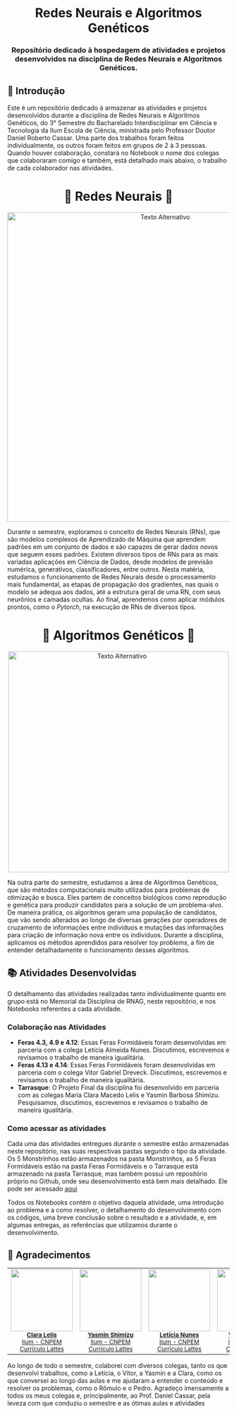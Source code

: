 <h1 align='center'> Redes Neurais e Algoritmos Genéticos </h1>

<h3 align='center'>Repositório dedicado à hospedagem de atividades e projetos desenvolvidos na disciplina de Redes Neurais e Algoritmos Genéticos.</h4>

## 📝 Introdução

Este é um repositório dedicado à armazenar as atividades e projetos desenvolvidos durante a disciplina de Redes Neurais e Algoritmos Genéticos, do 3° Semestre do Bacharelado Interdisciplinar em Ciência e Tecnologia da Ilum Escola de Ciência, ministrada pelo Professor Doutor Daniel Roberto Cassar. Uma parte dos trabalhos foram feitos individualmente, os outros foram feitos em grupos de 2 à 3 pessoas. Quando houver colaboração, constará no Notebook o nome dos colegas que colaboraram comigo e também, está detalhado mais abaixo, o trabalho de cada colaborador nas atividades.

<h1 align='center'> 🧠 Redes Neurais 🤖 </h1>

<div align="center">
  <img src="https://github.com/user-attachments/assets/9ee3005c-6655-408d-889a-e3da9cbc793b" alt="Texto Alternativo" width="700">
</div>

Durante o semestre, exploramos o conceito de Redes Neurais (RNs), que são modelos complexos de Aprendizado de Máquina que aprendem padrões em um conjunto de dados e são capazes de gerar dados novos que seguem esses padrões. Existem diversos tipos de RNs para as mais variadas aplicações em Ciência de Dados, desde modelos de previsão numérica, generativos, classificadores, entre outros. Nesta matéria, estudamos o funcionamento de Redes Neurais desde o processamento mais fundamental, as etapas de propagação dos gradientes, nas quais o modelo se adequa aos dados, até a estrutura geral de uma RN, com seus neurônios e camadas ocultas. Ao final, aprendemos como aplicar módulos prontos, como o *Pytorch*, na execução de RNs de diversos tipos.

<h1 align='center'> 🧬 Algoritmos Genéticos 🌱 </h1>

<div align="center">
  <img src="https://github.com/user-attachments/assets/c38898a3-3dcf-44cf-9fd5-f82332057790" alt="Texto Alternativo" width="500">
</div>

Na outra parte do semestre, estudamos a área de Algoritmos Genéticos, que são métodos computacionais muito utilizados para problemas de otimização e busca. Eles partem de conceitos biológicos como reprodução e genética para produzir candidatos para a solução de um problema-alvo. De maneira prática, os algoritmos geram uma população de candidatos, que vão sendo alterados ao longo de diversas gerações por operadores de cruzamento de informações entre indivíduos e mutações das informações para criação de informação nova entre os indivíduos. Durante a disciplina, aplicamos os métodos aprendidos para resolver *toy problems*, a fim de entender detalhadamente o funcionamento desses algoritmos.

## 📚 Atividades Desenvolvidas
O detalhamento das atividades realizadas tanto individualmente quanto em grupo está no Memorial da Disciplina de RNAG, neste repositório, e nos Notebooks referentes a cada atividade. 
### Colaboração nas Atividades
- **Feras 4.3, 4.9 e 4.12**: Essas Feras Formidáveis foram desenvolvidas em parceria com a colega Letícia Almeida Nunes. Discutimos, escrevemos e revisamos o trabalho de maneira igualitária.
- **Feras 4.13 e 4.14**: Essas Feras Formidáveis foram desenvolvidas em parceria com o colega Vitor Gabriel Dreveck. Discutimos, escrevemos e revisamos o trabalho de maneira igualitária.
- **Tarrasque**: O Projeto Final da disciplina foi desenvolvido em parceria com as colegas Maria Clara Macedo Lelis e Yasmin Barbosa Shimizu. Pesquisamos, discutimos, escrevemos e revisamos o trabalho de maneira igualitária.

### Como acessar as atividades
Cada uma das atividades entregues durante o semestre estão armazenadas neste repositório, nas suas respectivas pastas segundo o tipo da atividade. Os 5 Monstrinhos estão armazenados na pasta Monstrinhos, as 5 Feras Formidáveis estão na pasta Feras Formidáveis e o Tarrasque está armazenado na pasta Tarrasque, mas também possui um repositório próprio no Github, onde seu desenvolvimento está bem mais detalhado. Ele pode ser acessado [aqui](https://github.com/GabrielMartinsSousa/Tarrasque-Previs-o-de-pH-com-Rede-Neural-MLP)

Todos os Notebooks contém o objetivo daquela atividade, uma introdução ao problema e a como resolver, o detalhamento do desenvolvimento com os códigos, uma breve conclusão sobre o resultado e a atividade, e, em algumas entregas, as referências que utilizamos durante o desenvolvimento.

## 🤝 Agradecimentos
<table align="center">
  <tr>
    <!-- Desenvolvedor 1 -->
    <td align="center">
      <img src="https://avatars.githubusercontent.com/u/172424981?v=4" width="140"><br>
      <sub>
        <strong>
          <a href="https://github.com/ClaraLelis" target="_blank">Clara Lelis</a>
        </strong>
      </sub><br>
      <sub><a href="https://ilum.cnpem.br/" target="_blank">Ilum - CNPEM</a></sub><br>
      <sub><a href="http://lattes.cnpq.br/6123003951073965" target="_blank">Currículo Lattes</a></sub><br>
    </td>
    <!-- Desenvolvedor 2 -->
    <td align="center">
      <img src="https://avatars.githubusercontent.com/u/171518829?v=4" width="140"><br>
      <sub>
        <strong>
          <a href="https://github.com/yasminbshimizu" target="_blank">Yasmin Shimizu</a>
        </strong>
      </sub><br>
      <sub><a href="https://ilum.cnpem.br/" target="_blank">Ilum - CNPEM</a></sub><br>
      <sub><a href="https://lattes.cnpq.br/7813674402525956">Currículo Lattes</a></sub><br>
    </td>
    <!-- Desenvolvedor 3 -->
    <td align="center">
      <img src="https://avatars.githubusercontent.com/u/172425156?v=4" width="140"><br>
      <sub>
        <strong>
          <a href="https://github.com/leticiaalmnunes" target="_blank">Letícia Nunes</a>
        </strong>
      </sub><br>
      <sub><a href="https://ilum.cnpem.br/" target="_blank">Ilum - CNPEM</a></sub><br>
      <sub><a href="http://lattes.cnpq.br/6836811454462332">Currículo Lattes</a></sub><br>
    </td>
    <!-- Desenvolvedor 4 -->
    <td align="center">
      <img src="https://avatars.githubusercontent.com/u/170521728?v=4" width="140"><br>
      <sub>
        <strong>
          <a href="https://github.com/vitordreveck-ilum" target="_blank">Vitor Dreveck</a>
        </strong>
      </sub><br>
      <sub><a href="https://ilum.cnpem.br/" target="_blank">Ilum - CNPEM</a></sub><br>
      <sub><a href="https://lattes.cnpq.br/7813674402525956">Currículo Lattes</a></sub><br>
    </td>
    <!-- Desenvolvedor 5 -->
    <td align="center">
      <img src="https://avatars.githubusercontent.com/u/111528424?v=4" width="140"><br>
      <sub>
        <strong>
          <a href="https://github.com/romulorcruz" target="_blank">Rômulo Cruz</a>
        </strong>
      </sub><br>
      <sub><a href="https://ilum.cnpem.br/" target="_blank">Ilum - CNPEM</a></sub><br>
      <sub><a href="https://lattes.cnpq.br/7813674402525956">Currículo Lattes</a></sub><br>
    </td>
    <!-- Desenvolvedor 6 -->
    <td align="center">
      <img src="https://avatars.githubusercontent.com/u/172424921?v=4" width="140"><br>
      <sub>
        <strong>
          <a href="https://github.com/pedrocoelhogf" target="_blank">Pedro Freitas</a>
        </strong>
      </sub><br>
      <sub><a href="https://ilum.cnpem.br/" target="_blank">Ilum - CNPEM</a></sub><br>
      <sub><a href="https://lattes.cnpq.br/7813674402525956">Currículo Lattes</a></sub><br>
    </td>
  <!-- Desenvolvedor 7 -->
     <td align="center">
      <img src="https://avatars.githubusercontent.com/u/9871905?v=4" width="140"><br>
      <sub>
        <strong>
          <a href="https://github.com/drcassar" target="_blank">Prof. Daniel Cassar</a>
        </strong>
      </sub><br>
      <sub><a href="https://ilum.cnpem.br/" target="_blank">Ilum - CNPEM</a></sub><br>
      <sub><a href="https://lattes.cnpq.br/7813674402525956">Currículo Lattes</a></sub><br>
    </td>
  </tr>
</table>

Ao longo de todo o semestre, colaborei com diversos colegas, tanto os que desenvolvi trabalhos, como a Letícia, o Vitor, a Yasmin e a Clara, como os que conversei ao longo das aulas e me ajudaram a entender o conteúdo e resolver os problemas, como o Rômulo e o Pedro. Agradeço imensamente a todos os meus colegas e, principalmente, ao Prof. Daniel Cassar, pela leveza com que conduziu o semestre e as ótimas aulas e atividades
